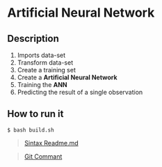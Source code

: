 # Artificial Neural Network

## Description
1. Imports data-set
2. Transform data-set
3. Create a training set
4. Create a **Artificial Neural Network**
5. Training the **ANN**
6. Predicting the result of a single observation


## How to run it
`$ bash build.sh`

> [Sintax Readme.md](https://help.github.com/articles/basic-writing-and-formatting-syntax)

> [Git Commant](http://rogerdudler.github.io/git-guide/)
